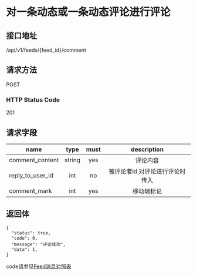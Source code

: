 # 对一条动态或一条动态评论进行评论

## 接口地址

/api/v1/feeds/{feed_id}/comment

## 请求方法

POST

### HTTP Status Code

201

## 请求字段

| name     | type     | must     | description |
|----------|:--------:|:--------:|:--------:|
| comment_content | string   | yes    | 评论内容 |
| reply_to_user_id     | int     | no    | 被评论者id 对评论进行评论时传入|
| comment_mark | int  | yes      | 移动端标记 |

## 返回体

```json5
{
  "status": true,
  "code": 0,
  "message": "评论成功",
  "data": 1,
}
```
code请参见[Feed消息对照表](Feed消息对照表.md)